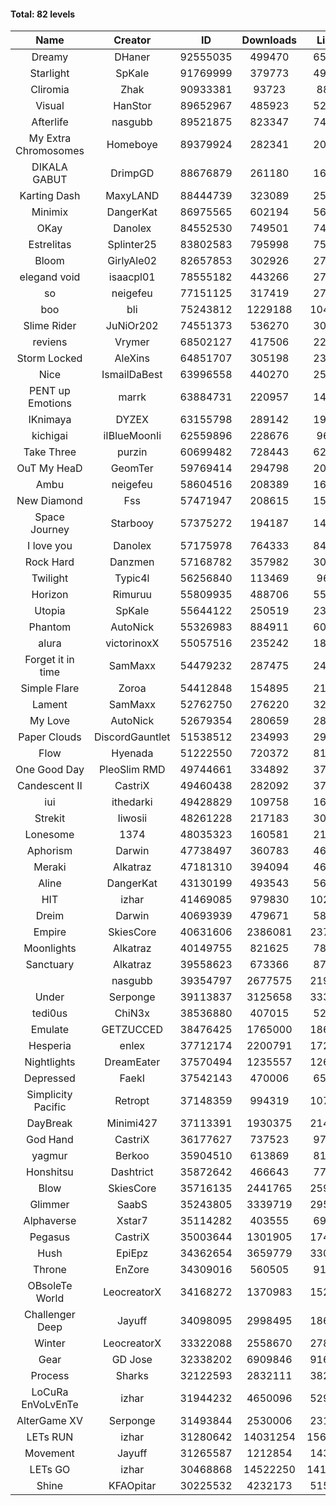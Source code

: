 #### Total: 82 levels

| Name | Creator | ID | Downloads | Likes |
|:---:|:---:|:---:|:---:|:---:|
| Dreamy | DHaner | 92555035 | 499470 | 65819
| Starlight | SpKale | 91769999 | 379773 | 49167
| Cliromia | Zhak | 90933381 | 93723 | 8809
| Visual | HanStor | 89652967 | 485923 | 52499
| Afterlife | nasgubb | 89521875 | 823347 | 74422
| My Extra Chromosomes | Homeboye | 89379924 | 282341 | 20581
| DIKALA GABUT | DrimpGD | 88676879 | 261180 | 16683
| Karting Dash | MaxyLAND | 88444739 | 323089 | 25839
| Minimix | DangerKat | 86975565 | 602194 | 56738
| OKay | Danolex | 84552530 | 749501 | 74071
| Estrelitas | Splinter25 | 83802583 | 795998 | 75948
| Bloom | GirlyAle02 | 82657853 | 302926 | 27421
| elegand void | isaacpl01 | 78555182 | 443266 | 27782
| so | neigefeu | 77151125 | 317419 | 27426
| boo | bli | 75243812 | 1229188 | 104103
| Slime Rider | JuNiOr202 | 74551373 | 536270 | 30171
| reviens | Vrymer | 68502127 | 417506 | 22682
| Storm Locked | AleXins | 64851707 | 305198 | 23233
| Nice | IsmailDaBest | 63996558 | 440270 | 25087
| PENT up Emotions | marrk | 63884731 | 220957 | 14440
| IKnimaya | DYZEX | 63155798 | 289142 | 19743
| kichigai | iIBlueMoonIi | 62559896 | 228676 | 9686
| Take Three | purzin | 60699482 | 728443 | 62968
| OuT My HeaD | GeomTer | 59769414 | 294798 | 20159
| Ambu | neigefeu | 58604516 | 208389 | 16955
| New Diamond | Fss | 57471947 | 208615 | 15784
| Space Journey | Starbooy | 57375272 | 194187 | 14457
| I love you | Danolex | 57175978 | 764333 | 84242
| Rock Hard | Danzmen | 57168782 | 357982 | 30389
| Twilight | Typic4l | 56256840 | 113469 | 9694
| Horizon | Rimuruu | 55809935 | 488706 | 55476
| Utopia | SpKale | 55644122 | 250519 | 23259
| Phantom | AutoNick | 55326983 | 884911 | 60228
| alura | victorinoxX | 55057516 | 235242 | 18711
| Forget it in time | SamMaxx | 54479232 | 287475 | 24531
| Simple Flare | Zoroa | 54412848 | 154895 | 21575
| Lament | SamMaxx | 52762750 | 276220 | 32947
| My Love | AutoNick | 52679354 | 280659 | 28815
| Paper Clouds | DiscordGauntlet | 51538512 | 234993 | 29940
| Flow | Hyenada | 51222550 | 720372 | 81064
| One Good Day | PleoSlim RMD | 49744661 | 334892 | 37371
| Candescent II | CastriX | 49460438 | 282092 | 37081
| iui | ithedarki | 49428829 | 109758 | 16876
| Strekit | Iiwosii | 48261228 | 217183 | 30789
| Lonesome | 1374 | 48035323 | 160581 | 21501
| Aphorism | Darwin | 47738497 | 360783 | 46913
| Meraki | Alkatraz | 47181310 | 394094 | 46397
| Aline | DangerKat | 43130199 | 493543 | 56134
| HIT | izhar | 41469085 | 979830 | 102642
| Dreim | Darwin | 40693939 | 479671 | 58198
| Empire | SkiesCore | 40631606 | 2386081 | 237872
| Moonlights | Alkatraz | 40149755 | 821625 | 78858
| Sanctuary | Alkatraz | 39558623 | 673366 | 87458
|   | nasgubb | 39354797 | 2677575 | 219574
| Under | Serponge | 39113837 | 3125658 | 333445
| tedi0us | ChiN3x | 38536880 | 407015 | 52625
| Emulate | GETZUCCED | 38476425 | 1765000 | 186539
| Hesperia | enlex | 37712174 | 2200791 | 172384
| Nightlights | DreamEater | 37570494 | 1235557 | 126840
| Depressed | FaekI | 37542143 | 470006 | 65604
| Simplicity Pacific | Retropt | 37148359 | 994319 | 107450
| DayBreak | Minimi427 | 37113391 | 1930375 | 214547
| God Hand | CastriX | 36177627 | 737523 | 97887
| yagmur | Berkoo | 35904510 | 613869 | 81177
| Honshitsu | Dashtrict | 35872642 | 466643 | 77493
| Blow | SkiesCore | 35716135 | 2441765 | 259607
| Glimmer | SaabS | 35243805 | 3339719 | 295683
| Alphaverse | Xstar7 | 35114282 | 403555 | 69565
| Pegasus | CastriX | 35003644 | 1301905 | 174214
| Hush | EpiEpz | 34362654 | 3659779 | 330818
| Throne | EnZore | 34309016 | 560505 | 91415
| OBsoleTe World | LeocreatorX | 34168272 | 1370983 | 152785
| Challenger Deep | Jayuff | 34098095 | 2998495 | 186278
| Winter | LeocreatorX | 33322088 | 2558670 | 278846
| Gear | GD Jose | 32338202 | 6909846 | 916852
| Process | Sharks | 32122593 | 2832111 | 382387
| LoCuRa EnVoLvEnTe | izhar | 31944232 | 4650096 | 529236
| AlterGame XV | Serponge | 31493844 | 2530006 | 231201
| LETs  RUN | izhar | 31280642 | 14031254 | 1562935
| Movement | Jayuff | 31265587 | 1212854 | 143278
| LETs GO | izhar | 30468868 | 14522250 | 1414985
| Shine | KFAOpitar | 30225532 | 4232173 | 515977
